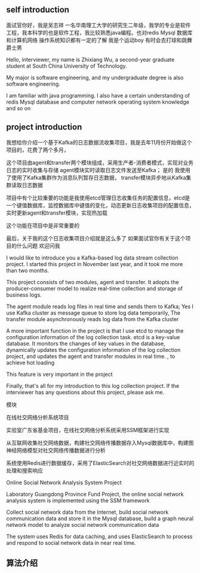 ## self introduction

面试官你好，我是吴志祥 一名华南理工大学的研究生二年级，我学的专业是软件工程，我本科学的也是软件工程，我比较熟悉java编程。也对redis Mysql 数据库和计算机网络 操作系统知识都有一定的了解 我是个运动boy 有时会去打球和跳舞 爵士男

Hello, interviewer, my name is Zhixiang Wu, a second-year graduate student at South China University of Technology. 

My major is software engineering, and my undergraduate degree is also software engineering. 

I am familiar with java programming. I also have a certain understanding of redis Mysql database and computer network operating system knowledge and so on



## project introduction

我想给你介绍一个基于Kafka的日志数据流收集项目，我是去年11月份开始做这个项目的，花费了两个多月，

这个项目由agent和transfer两个模块组成，采用生产者-消费者模式，实现对业务日志的实时收集与存储 
agent模块实时读取日志文件发送至Kafka；
是的 我使用了使用了Kafka集群作为消息队列暂存日志数据，
transfer模块异步地从Kafka集群读取日志数据

项目中有个比较重要的功能是我使用etcd管理日志收集任务的配置信息，etcd是一个键值数据库，监控数据库中键值的变化，动态更新日志收集项目的配置信息，实时更新agent和transfer模块，实现热加载

这个功能在项目中是非常重要的 

最后，关于我的这个日志收集项目介绍就是这么多了 如果面试官你有关于这个项目的什么问题 欢迎问我  



I would like to introduce you a Kafka-based log data stream collection project. I started this project in November last year, and it took me more than two months.

This project consists of two modules, agent and transfer. It adopts the producer-consumer model to realize real-time collection and storage of business logs.

The agent module reads log files in real time and sends them to Kafka;
Yes I use Kafka cluster as message queue to store log data temporarily,
The transfer module asynchronously reads log data from the Kafka cluster

A more important function in the project is that I use etcd to manage the configuration information of the log collection task. etcd is a key-value database. It monitors the changes of key values in the database, dynamically updates the configuration information of the log collection project, and updates the agent and transfer modules in real time. , to achieve hot loading

This feature is very important in the project

Finally, that's all for my introduction to this log collection project. If the interviewer has any questions about this project, please ask me.



模块

在线社交网络分析系统项目 

实验室广东省基金项目，在线社交网络分析系统采用SSM框架进行实现 

从互联网收集社交网络数据，构建社交网络传播数据存入Mysql数据库中，构建图神经网络模型对社交网络传播数据进行分析 

系统使用Redis进行数据缓存，采用了ElasticSearch对社交网络数据进行近实时的处理和搜索响应



Online Social Network Analysis System Project

Laboratory Guangdong Province Fund Project, the online social network analysis system is implemented using the SSM framework

Collect social network data from the Internet, build social network communication data and store it in the Mysql database, build a graph neural network model to analyze social network communication data

The system uses Redis for data caching, and uses ElasticSearch to process and respond to social network data in near real time.



## 算法介绍



